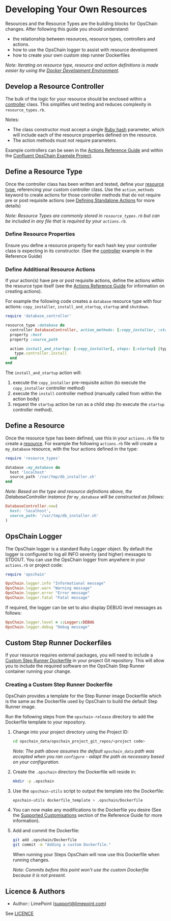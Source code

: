 # Developing Your Own Resources

Resources and the Resource Types are the building blocks for OpsChain changes. After following this guide you should understand:

- the relationship between resources, resource types, controllers and actions.
- how to use the OpsChain logger to assist with resource development
- how to create your own custom step runner Dockerfiles

_Note: Iterating on resource type, resource and action definitions is made easier by using the [Docker Development Environment](docker_development_environment.md)._

## Develop a Resource Controller

The bulk of the logic for your resource should be enclosed within a [controller](reference/concepts.md#controller) class. This simplifies unit testing and reduces complexity in `resource_types.rb`.

Notes:

- The class constructor must accept a single [Ruby hash](https://ruby-doc.org/core-2.7.0/Hash.html) parameter, which will include each of the resource properties defined on the resource.
- The action methods must not require parameters.

Example controllers can be seen in the [Actions Reference Guide](reference/actions.md#controller) and within the [Confluent OpsChain Example Project](https://github.com/LimePoint/opschain-examples-confluent).

## Define a Resource Type

Once the controller class has been written and tested, define your [resource type](reference/concepts.md#resource-type), referencing your custom controller class. Use the `action_methods` keyword to create actions for those controller methods that do not require pre or post requisite actions (see [Defining Standalone Actions](reference/actions.md#defining-standalone-actions) for more details)

_Note: Resource Types are commonly stored in `resource_types.rb` but can be included in any file that is required by your `actions.rb`._

### Define Resource Properties

Ensure you define a resource property for each hash key your controller class is expecting in its constructor. (See the [controller](reference/concepts.md#controller) example in the Reference Guide)

### Define Additional Resource Actions

If your action(s) have pre or post requisite actions, define the actions within the resource type itself (see the [Actions Reference Guide](reference/actions.md) for information on creating actions).

For example the following code creates a `database` resource type with four actions: `copy_installer`, `install_and_startup`, `startup` and `shutdown`.

```ruby
require 'database_controller'

resource_type :database do
  controller DatabaseController, action_methods: [:copy_installer, :startup, :shutdown]
  property :host
  property :source_path

  action install_and_startup: [:copy_installer], steps: [:startup] |type|
    type.controller.install
  end
end
```

The `install_and_startup` action will:

1. execute the `copy_installer` pre-requisite action (to execute the `copy_installer` controller method)
2. execute the `install` controller method (manually called from within the action body)
3. request the `startup` action be run as a child step (to execute the `startup` controller method).

## Define a Resource

Once the resource type has been defined, use this in your `actions.rb` file to create a [resource](reference/concepts.md#resource). For example the following `actions.rb` file will create a `my_database` resource, with the four actions defined in the type:

```ruby
require 'resource_types'

database :my_database do
  host 'localhost'
  source_path '/var/tmp/db_installer.sh'
end
```

_Note: Based on the type and resource definitions above, the DatabaseController instance for `my_database` will be constructed as follows:_

```ruby
DatabaseController.new(
  host: 'localhost',
  source_path: '/var/tmp/db_installer.sh'
)
```

## OpsChain Logger

The OpsChain logger is a standard Ruby Logger object. By default the logger is configured to log all INFO severity (and higher) messages to STDOUT. You can use the OpsChain logger from anywhere in your `actions.rb` or project code:

```ruby
require 'opschain'

OpsChain.logger.info "Informational message"
OpsChain.logger.warn "Warning message"
OpsChain.logger.error "Error message"
OpsChain.logger.fatal "Fatal message"
```

If required, the logger can be set to also display DEBUG level messages as follows:

```ruby
OpsChain.logger.level = ::Logger::DEBUG
OpsChain.logger.debug "Debug message"
```

## Custom Step Runner Dockerfiles

If your resource requires external packages, you will need to include a [Custom Step Runner Dockerfile](reference/actions.md#custom-step-runner-dockerfiles) in your project Git repository. This will allow you to include the required software on the OpsChain Step Runner container running your change.

### Creating a Custom Step Runner Dockerfile

OpsChain provides a template for the Step Runner image Dockerfile which is the same as the Dockerfile used by OpsChain to build the default Step Runner image.

Run the following steps from the `opschain-release` directory to add the Dockerfile template to your repository.

1. Change into your project directory using the Project ID:

    ```bash
    cd opschain_data/opschain_project_git_repos/<project code>
    ```

    _Note: The path above assumes the default `opschain_data` path was accepted when you ran `configure` - adapt the path as necessary based on your configuration._

2. Create the `.opschain` directory the Dockerfile will reside in:

    ```bash
    mkdir -p .opschain
    ```

3. Use the `opschain-utils` script to output the template into the Dockerfile:

    ```bash
    opschain-utils dockerfile_template > .opschain/Dockerfile
    ```

4. You can now make any modifications to the Dockerfile you desire (See the [Supported Customisations](reference/actions.md#supported-customisations) section of the Reference Guide for more information).

5. Add and commit the Dockerfile:

    ```bash
    git add .opschain/Dockerfile
    git commit -m "Adding a custom Dockerfile."
    ```

    When running your Steps OpsChain will now use this Dockerfile when running changes.

    _Note: Commits before this point won't use the custom Dockerfile because it is not present._

## Licence & Authors

- Author:: LimePoint (support@limepoint.com)

See [LICENCE](../LICENCE)
